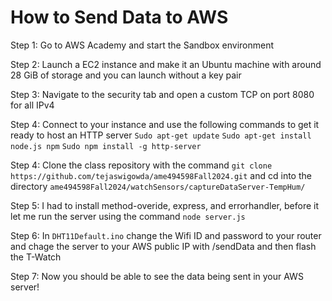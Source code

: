# How to Send Data to AWS

Step 1:
Go to AWS Academy and start the Sandbox environment

Step 2: 
Launch a EC2 instance and make it an Ubuntu machine with around 28 GiB of storage and you can launch without a key pair

Step 3:
Navigate to the security tab and open a custom TCP on port 8080 for all IPv4

Step 4:
Connect to your instance and use the following commands to get it ready to host an HTTP server
`Sudo apt-get update`
`Sudo apt-get install node.js npm`
`Sudo npm install -g http-server`

Step 4:
Clone the class repository with the command `git clone https://github.com/tejaswigowda/ame494598Fall2024.git` and cd into the directory `ame494598Fall2024/watchSensors/captureDataServer-TempHum/` 

Step 5:
I had to install method-overide, express, and errorhandler, before it let me run the server using the command `node server.js`

Step 6:
In `DHT11Default.ino` change the Wifi ID and password to your router and chage the server to your AWS public IP with /sendData and then flash the T-Watch 

Step 7:
Now you should be able to see the data being sent in your AWS server!
